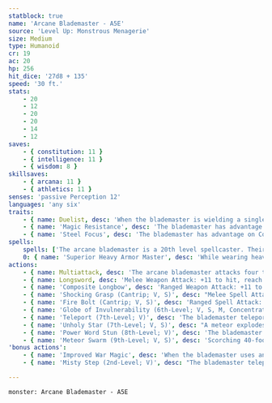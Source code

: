 ```yaml
---
statblock: true
name: 'Arcane Blademaster - A5E'
source: 'Level Up: Monstrous Menagerie'
size: Medium
type: Humanoid
cr: 19
ac: 20
hp: 256
hit_dice: '27d8 + 135'
speed: '30 ft.'
stats:
    - 20
    - 12
    - 20
    - 20
    - 14
    - 12
saves:
    - { constitution: 11 }
    - { intelligence: 11 }
    - { wisdom: 8 }
skillsaves:
    - { arcana: 11 }
    - { athletics: 11 }
senses: 'passive Perception 12'
languages: 'any six'
traits:
    - { name: Duelist, desc: 'When the blademaster is wielding a single melee weapon, their weapon attacks deal an extra 2 damage (included below).' }
    - { name: 'Magic Resistance', desc: 'The blademaster has advantage on saving throws against spells and magical effects.' }
    - { name: 'Steel Focus', desc: 'The blademaster has advantage on Constitution saving throws made to maintain concentration on spells.' }
spells:
    spells: ['The arcane blademaster is a 20th level spellcaster. Their spellcasting ability is Intelligence (spell save DC 19, +11 to hit with spell attacks). The arcane blademaster has the following wizard spells prepared:', 'Cantrips (at will): acid splash, fire bolt, shocking grasp, true strike', '1st-level (4 slots): burning hands, charm person, magic missile, sleep', '2nd-level (3 slots): magic weapon, misty step, see invisibility', '3rd-level (3 slots): dispel magic, fireball, fly, lightning bolt, tongues', '4th-level (3 slots): fire shield, stoneskin, wall of fire', '5th-level (3 slots): cone of cold, conjure elemental, hold monster, telekinesis', '6th-level (2 slots): globe of invulnerability, sunbeam', '7th-level (2 slots): teleport, unholy star', '8th-level (1 slot): power word stun', '9th-level (1 slot): meteor swarm']
    0: { name: 'Superior Heavy Armor Master', desc: 'While wearing heavy armor, the blademaster reduces any bludgeoning, piercing, or slashing damage they take from nonmagical weapons by 5.' }
actions:
    - { name: Multiattack, desc: 'The arcane blademaster attacks four times and casts a cantrip.' }
    - { name: Longsword, desc: 'Melee Weapon Attack: +11 to hit, reach 5 ft., one target. Hit: 11 (1d8 + 7) slashing damage.' }
    - { name: 'Composite Longbow', desc: 'Ranged Weapon Attack: +11 to hit, range 150/600 ft., one target. Hit: 9 (1d8 + 5) piercing damage.' }
    - { name: 'Shocking Grasp (Cantrip; V, S)', desc: "Melee Spell Attack: +11 to hit, reach 5 ft., one creature. Hit: 18 (4d8) lightning damage, and the target can't take reactions until the start of its next turn." }
    - { name: 'Fire Bolt (Cantrip; V, S)', desc: 'Ranged Spell Attack: +11 to hit, range 120 ft., one target. Hit: 22 (4d10) fire damage.' }
    - { name: 'Globe of Invulnerability (6th-Level; V, S, M, Concentration)', desc: "A glimmering 10-foot-radius sphere appears around the blademaster. It remains for 1 minute and doesn't move with the blademaster. Any 5th-level or lower spell cast from outside the sphere can't affect anything inside the sphere, even if cast with a higher level spell slot. Targeting something inside the sphere or including the sphere's space in an area has no effect on anything inside." }
    - { name: 'Teleport (7th-Level; V)', desc: 'The blademaster teleports to a location they are familiar with on the same plane of existence.' }
    - { name: 'Unholy Star (7th-Level; V, S)', desc: "A meteor explodes at a point the blademaster can see 100 feet directly above them. Each creature within 120 feet that can see the meteor (other than the blademaster) makes a DC 19 Dexterity saving throw. On a failure, it is blinded until the end of the blademaster's next turn. Four fiery chunks of the meteor then plummet to the ground at different points chosen by the blademaster that are within range, to explode in 5-foot-radius areas. Each creature in an area makes a DC 19 Dexterity saving throw, taking 21 (6d6) fire damage and 21 (6d6) necrotic damage on a failed save or half damage on a successful one. A creature in more than one area is affected only once. Flammable unattended objects catch fire." }
    - { name: 'Power Word Stun (8th-Level; V)', desc: 'The blademaster utters a powerful word that stuns one creature that has 150 hit points or less and is within 60 feet (if it has more hit points, it is instead rattled until the end of its next turn). The creature repeats the saving throw at the end of each of its turns, ending the effect on a success.' }
    - { name: 'Meteor Swarm (9th-Level; V, S)', desc: 'Scorching 40-foot-radius spheres of flame strike the ground at 4 different points chosen by the blademaster within 1 mile. The effects of a sphere reach around corners. Creatures and objects in the area make a DC 19 Dexterity saving throw, taking 49 (14d6) fire damage and 49 (14d6) bludgeoning damage on a failure or half damage on a success. A creature in more than one area is affected only once. Flammable unattended objects catch fire.' }
'bonus actions':
    - { name: 'Improved War Magic', desc: 'When the blademaster uses an action to cast a spell, they can make one weapon attack.' }
    - { name: 'Misty Step (2nd-Level; V)', desc: "The blademaster teleports to an unoccupied space they can see within 30 feet. The blademaster can't cast this spell and a 1st-level or higher spell on the same turn." }

---
```

```statblock
monster: Arcane Blademaster - A5E
```

